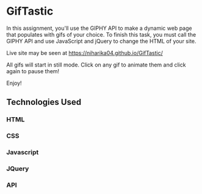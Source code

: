 # GifTastic

In this assignment, you'll use the GIPHY API to make a dynamic web page that populates with gifs of your choice. To finish this task, you must call the GIPHY API and use JavaScript and jQuery to change the HTML of your site.

Live site may be seen at https://niharika04.github.io/GifTastic/

All gifs will start in still mode. Click on any gif to animate them and click again to pause them!

Enjoy!

## Technologies Used

### HTML
### CSS
### Javascript
### JQuery
### API
